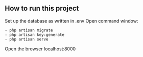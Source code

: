 ## How to run this project

Set up the database as written in .env
Open command window:

	- php artisan migrate
	- php artisan key:generate
	- php artisan serve

Open the browser localhost:8000


